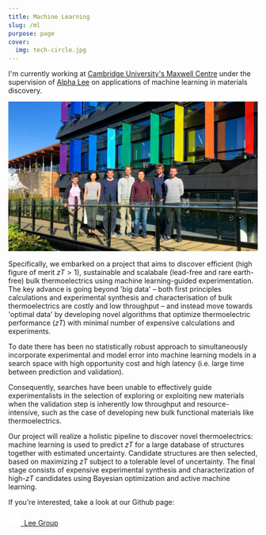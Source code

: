 ```yaml
---
title: Machine Learning
slug: /ml
purpose: page
cover:
  img: tech-circle.jpg
---
```


I'm currently working at [Cambridge University's Maxwell Centre](https://www.maxwell.cam.ac.uk) under the supervision of [Alpha Lee](https://alpha-lee.com) on applications of machine learning in materials discovery.

![Lee group](lee-group.jpg)

Specifically, we embarked on a project that aims to discover efficient (high figure of merit $zT > 1$), sustainable and scalabale (lead-free and rare earth-free) bulk thermoelectrics using machine learning-guided experimentation. The key advance is going beyond 'big data' – both first principles calculations and experimental synthesis and characterisation of bulk thermoelectrics are costly and low throughput – and instead move towards 'optimal data' by developing novel algorithms that optimize thermoelectric performance ($zT$) with minimal number of expensive calculations and experiments.

To date there has been no statistically robust approach to simultaneously incorporate experimental and model error into machine learning models in a search space with high opportunity cost and high latency (i.e. large time between prediction and validation).

Consequently, searches have been unable to effectively guide experimentalists in the selection of exploring or exploiting new materials when the validation step is inherently low throughput and resource-intensive, such as the case of developing new bulk functional materials like thermoelectrics.

Our project will realize a holistic pipeline to discover novel thermoelectrics: machine learning is used to predict $zT$ for a large database of structures together with estimated uncertainty. Candidate structures are then selected, based on maximizing $zT$ subject to a tolerable level of uncertainty. The final stage consists of expensive experimental synthesis and characterization of high-$zT$ candidates using Bayesian optimization and active machine learning.

If you're interested, take a look at our Github page:

<a href="https://github.com/Lee-Group" class="button"><img src="./github.svg" alt="GitHub" width="25px" height="25px">&ensp;Lee Group</a>
